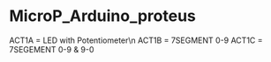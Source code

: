 # MicroP_Arduino_proteus

ACT1A = LED with Potentiometer\n
ACT1B = 7SEGMENT 0-9
ACT1C = 7SEGEMENT 0-9 & 9-0
